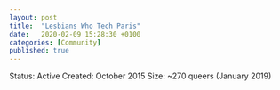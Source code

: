 ```yaml
---
layout: post
title:  "Lesbians Who Tech Paris"
date:   2020-02-09 15:28:30 +0100
categories: [Community]
published: true
---
```

Status: Active
Created: October 2015
Size: ~270 queers (January 2019)